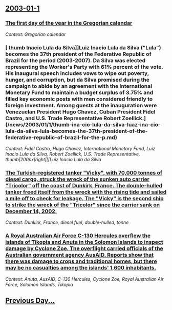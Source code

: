 ## [2003-01-1](/news/2003/01/1/index.md)

### [ The first day of the year in the Gregorian calendar](/news/2003/01/1/the-first-day-of-the-year-in-the-gregorian-calendar.md)
_Context: Gregorian calendar_

### [ thumb Inacio Lula da Silva]]Luiz Inacio Lula da Silva ("Lula") becomes the 37th president of the Federative Republic of Brazil for the period (2003-2007). Da Silva was elected representing the Worker's Party with 61% percent of the vote. His inaugural speech includes vows to wipe out poverty, hunger, and corruption, but da Silva promised during the campaign to abide by an agreement with the International Monetary Fund to maintain a budget surplus of 3.75% and filled key economic posts with men considered friendly to foreign investment. Among guests at the inauguration were Venezuelan President Hugo Chavez, Cuban President Fidel Castro, and U.S. Trade Representative Robert Zoellick.](/news/2003/01/1/thumb-ina-cio-lula-da-silva-luaz-ina-cio-lula-da-silva-lula-becomes-the-37th-president-of-the-federative-republic-of-brazil-for-the-p.md)
_Context: Fidel Castro, Hugo Chavez, International Monetary Fund, Luiz Inacio Lula da Silva, Robert Zoellick, U.S. Trade Representative, thumb|200px|right|[[Luiz Inacio Lula da Silva_

### [ The Turkish-registered tanker "Vicky", with 70,000 tonnes of diesel cargo, struck the wreck of the sunken auto carrier "Tricolor" off the coast of Dunkirk, France. The double-hulled tanker freed itself from the wreck with the rising tide and sailed a mile off to check for leakage. The "Vicky" is the second ship to strike the wreck of the "Tricolor" since the carrier sank on December 14, 2002.](/news/2003/01/1/the-turkish-registered-tanker-vicky-with-70-000-tonnes-of-diesel-cargo-struck-the-wreck-of-the-sunken-auto-carrier-tricolor-off-the-c.md)
_Context: Dunkirk, France, diesel fuel, double-hulled, tonne_

### [ A Royal Australian Air Force C-130 Hercules overflew the islands of Tikopia and Anuta in the Solomon Islands to inspect damage by Cyclone Zoe. The overflight carried officials of the Australian government agency AusAID. Reports show that there was damage to crops and traditional homes, but there may be no casualties among the islands' 1,600 inhabitants.](/news/2003/01/1/a-royal-australian-air-force-c-130-hercules-overflew-the-islands-of-tikopia-and-anuta-in-the-solomon-islands-to-inspect-damage-by-cyclone-z.md)
_Context: Anuta, AusAID, C-130 Hercules, Cyclone Zoe, Royal Australian Air Force, Solomon Islands, Tikopia_

## [Previous Day...](/news/2002/12/31/index.md)

